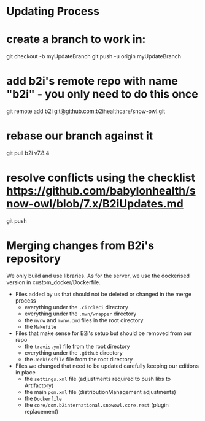 # Updating Process

# create a branch to work in:
git checkout -b myUpdateBranch
git push -u origin myUpdateBranch

# add b2i's remote repo with name "b2i" - you only need to do this once
git remote add b2i git@github.com:b2ihealthcare/snow-owl.git

# rebase our branch against it
git pull b2i v7.8.4

# resolve conflicts using the checklist https://github.com/babylonhealth/snow-owl/blob/7.x/B2iUpdates.md
git push 

# Merging changes from B2i's repository

We only build and use libraries.
As for the server, we use the dockerised version in custom_docker/Dockerfile.

* Files added by us that should not be deleted or changed in the merge process
    * everything under the `.circleci` directory
    * everything under the `.mvn/wrapper` directory
    * the `mvnw` and `mvnw.cmd` files in the root directory 
    * the `Makefile`
* Files that make sense for B2i's setup but should be removed from our repo
    * the `travis.yml` file from the root directory
    * everything under the `.github` directory
    * the `Jenkinsfile` file from the root directory
* Files we changed that need to be updated carefully keeping our editions in place
    * the `settings.xml` file (adjustments required to push libs to Artifactory)
    * the main `pom.xml` file (distributionManagement adjustments)
    * the `Dockerfile`
    * the `core/com.b2international.snowowl.core.rest` (plugin replacement)